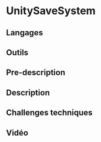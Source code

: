 # UnitySaveSystem

## Langages

## Outils

## Pre-description

## Description

## Challenges techniques

## Vidéo


